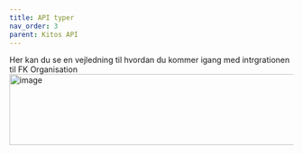 ```yaml
---
title: API typer
nav_order: 3
parent: Kitos API
---
```

 
Her kan du se en vejledning til hvordan du kommer igang med intrgrationen til FK Organisation<img width="627" height="126" alt="image" src="https://github.com/user-attachments/assets/29f757b1-507a-412b-bb45-9d47c6894c76" />
